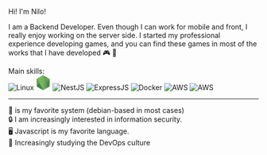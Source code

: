 <p>Hi! I'm Nilo!</p>
<p>I am a Backend Developer. Even though I can work for mobile and front, I really enjoy working on the server side.  I started my professional experience developing games, and you can find these games in most of the works that I have developed 🎮 🤣</p>
Main skills:<br>
<span><img alt="Linux" src="https://upload.wikimedia.org/wikipedia/commons/3/35/Tux.svg" width="30"/></span>
<span><img alt="NodeJS" src="https://raw.githubusercontent.com/github/explore/80688e429a7d4ef2fca1e82350fe8e3517d3494d/topics/nodejs/nodejs.png" width="30"/></span>
<span><img alt="NestJS" src="https://docs.nestjs.com/assets/logo-small.svg" width="30"/></span>
<span><img alt="ExpressJS" src="http://www.userlogos.org/files/logos/2690_fernandosantucci/expressjs.logo_.png" width="40"/></span>
<span><img alt="Docker" src="https://www.docker.com/sites/default/files/d8/2019-07/Moby-logo.png" width="50"/></span>
<span><img alt="AWS" src="https://logodownload.org/wp-content/uploads/2017/11/amazon-web-services-logo-1.png" width="90"/></span>
<span><img alt="AWS" src="https://upload.wikimedia.org/wikipedia/commons/thumb/8/87/Arduino_Logo.svg/720px-Arduino_Logo.svg.png" width="50"/></span>
<hr>
<div>🐧 is my favorite system (debian-based in most cases)</div>
<div>🔒 I am increasingly interested in information security.</div>
<div>🖥 Javascript is my favorite language.</div>
<div>🔄 Increasingly studying the DevOps culture</div>
